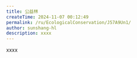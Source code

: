 ```yaml
---
title: 公益林
createTime: 2024-11-07 00:12:49
permalink: /ru/EcologicalConservation/J57A9Un1/
author: sunshang-hl
description: xxxx
---
```


xxxx